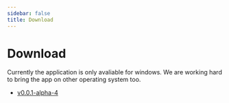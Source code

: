 ```yaml
---
sidebar: false
title: Download
---
```


# Download

Currently the application is only avaliable for windows. We are working hard to bring the app on other operating system too.

* [v0.0.1-alpha-4](/v0.0.1-alpha.4.md)
